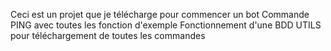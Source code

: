 Ceci est un projet que je télécharge pour commencer un bot
Commande PING avec toutes les fonction d'exemple
Fonctionnement d'une BDD
UTILS pour téléchargement de toutes les commandes
